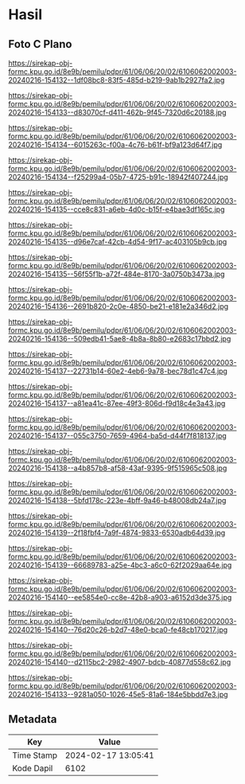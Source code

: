 # Hasil

## Foto C Plano

https://sirekap-obj-formc.kpu.go.id/8e9b/pemilu/pdpr/61/06/06/20/02/6106062002003-20240216-154132--1df08bc8-83f5-485d-b219-9ab1b2927fa2.jpg

https://sirekap-obj-formc.kpu.go.id/8e9b/pemilu/pdpr/61/06/06/20/02/6106062002003-20240216-154133--d83070cf-d411-462b-9f45-7320d6c20188.jpg

https://sirekap-obj-formc.kpu.go.id/8e9b/pemilu/pdpr/61/06/06/20/02/6106062002003-20240216-154134--6015263c-f00a-4c76-b61f-bf9a123d64f7.jpg

https://sirekap-obj-formc.kpu.go.id/8e9b/pemilu/pdpr/61/06/06/20/02/6106062002003-20240216-154134--f25299a4-05b7-4725-b91c-18942f407244.jpg

https://sirekap-obj-formc.kpu.go.id/8e9b/pemilu/pdpr/61/06/06/20/02/6106062002003-20240216-154135--cce8c831-a6eb-4d0c-b15f-e4bae3df165c.jpg

https://sirekap-obj-formc.kpu.go.id/8e9b/pemilu/pdpr/61/06/06/20/02/6106062002003-20240216-154135--d96e7caf-42cb-4d54-9f17-ac403105b9cb.jpg

https://sirekap-obj-formc.kpu.go.id/8e9b/pemilu/pdpr/61/06/06/20/02/6106062002003-20240216-154135--56f55f1b-a72f-484e-8170-3a0750b3473a.jpg

https://sirekap-obj-formc.kpu.go.id/8e9b/pemilu/pdpr/61/06/06/20/02/6106062002003-20240216-154136--2691b820-2c0e-4850-be21-e181e2a346d2.jpg

https://sirekap-obj-formc.kpu.go.id/8e9b/pemilu/pdpr/61/06/06/20/02/6106062002003-20240216-154136--509edb41-5ae8-4b8a-8b80-e2683c17bbd2.jpg

https://sirekap-obj-formc.kpu.go.id/8e9b/pemilu/pdpr/61/06/06/20/02/6106062002003-20240216-154137--22731b14-60e2-4eb6-9a78-bec78d1c47c4.jpg

https://sirekap-obj-formc.kpu.go.id/8e9b/pemilu/pdpr/61/06/06/20/02/6106062002003-20240216-154137--a81ea41c-87ee-49f3-806d-f9d18c4e3a43.jpg

https://sirekap-obj-formc.kpu.go.id/8e9b/pemilu/pdpr/61/06/06/20/02/6106062002003-20240216-154137--055c3750-7659-4964-ba5d-d44f7f818137.jpg

https://sirekap-obj-formc.kpu.go.id/8e9b/pemilu/pdpr/61/06/06/20/02/6106062002003-20240216-154138--a4b857b8-af58-43af-9395-9f515965c508.jpg

https://sirekap-obj-formc.kpu.go.id/8e9b/pemilu/pdpr/61/06/06/20/02/6106062002003-20240216-154138--5bfd178c-223e-4bff-9a46-b48008db24a7.jpg

https://sirekap-obj-formc.kpu.go.id/8e9b/pemilu/pdpr/61/06/06/20/02/6106062002003-20240216-154139--2f18fbf4-7a9f-4874-9833-6530adb64d39.jpg

https://sirekap-obj-formc.kpu.go.id/8e9b/pemilu/pdpr/61/06/06/20/02/6106062002003-20240216-154139--66689783-a25e-4bc3-a6c0-62f2029aa64e.jpg

https://sirekap-obj-formc.kpu.go.id/8e9b/pemilu/pdpr/61/06/06/20/02/6106062002003-20240216-154140--ee5854e0-cc8e-42b8-a903-a6152d3de375.jpg

https://sirekap-obj-formc.kpu.go.id/8e9b/pemilu/pdpr/61/06/06/20/02/6106062002003-20240216-154140--76d20c26-b2d7-48e0-bca0-fe48cb170217.jpg

https://sirekap-obj-formc.kpu.go.id/8e9b/pemilu/pdpr/61/06/06/20/02/6106062002003-20240216-154140--d2115bc2-2982-4907-bdcb-40877d558c62.jpg

https://sirekap-obj-formc.kpu.go.id/8e9b/pemilu/pdpr/61/06/06/20/02/6106062002003-20240216-154133--9281a050-1026-45e5-81a6-184e5bbdd7e3.jpg


## Metadata

| Key        | Value               |
| ---------- | ------------------- |
| Time Stamp | 2024-02-17 13:05:41 |
| Kode Dapil | 6102                |



